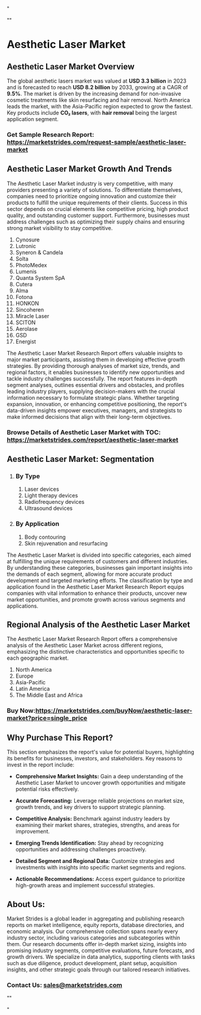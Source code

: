 <p>"</p>
<p>""</p>
<h1>Aesthetic Laser Market</h1>
<h2>Aesthetic Laser Market Overview</h2>
<p>The global aesthetic lasers market was valued at <strong>USD 3.3 billion</strong> in 2023 and is forecasted to reach <strong>USD 8.2 billion</strong> by 2033, growing at a CAGR of <strong>9.5%</strong>. The market is driven by the increasing demand for non-invasive cosmetic treatments like skin resurfacing and hair removal. North America leads the market, with the Asia-Pacific region expected to grow the fastest. Key products include <strong>CO₂ lasers</strong>, with <strong>hair removal</strong> being the largest application segment.</p>
<h3><strong>Get Sample Research Report:</strong> <a href="https://marketstrides.com/request-sample/aesthetic-laser-market">https://marketstrides.com/request-sample/aesthetic-laser-market</a></h3>
<h2>Aesthetic Laser Market Growth And Trends</h2>
<p>The Aesthetic Laser Market industry is very competitive, with many providers presenting a variety of solutions. To differentiate themselves, companies need to prioritize ongoing innovation and customize their products to fulfill the unique requirements of their clients. Success in this sector depends on crucial elements like competitive pricing, high product quality, and outstanding customer support. Furthermore, businesses must address challenges such as optimizing their supply chains and ensuring strong market visibility to stay competitive.</p>
<ol>
<li>Cynosure</li>
<li>Lutronic</li>
<li>Syneron &amp; Candela</li>
<li>Solta</li>
<li>PhotoMedex</li>
<li>Lumenis</li>
<li>Quanta System SpA</li>
<li>Cutera</li>
<li>Alma</li>
<li>Fotona</li>
<li>HONKON</li>
<li>Sincoheren</li>
<li>Miracle Laser</li>
<li>SCITON</li>
<li>Aerolase</li>
<li>GSD</li>
<li>Energist</li>
</ol>
<p>The Aesthetic Laser Market Research Report offers valuable insights to major market participants, assisting them in developing effective growth strategies. By providing thorough analyses of market size, trends, and regional factors, it enables businesses to identify new opportunities and tackle industry challenges successfully. The report features in-depth segment analyses, outlines essential drivers and obstacles, and profiles leading industry players, supplying decision-makers with the crucial information necessary to formulate strategic plans. Whether targeting expansion, innovation, or enhancing competitive positioning, the report's data-driven insights empower executives, managers, and strategists to make informed decisions that align with their long-term objectives.</p>
<h3><strong>Browse Details of Aesthetic Laser Market with TOC:</strong> <a href="https://marketstrides.com/report/aesthetic-laser-market">https://marketstrides.com/report/aesthetic-laser-market</a></h3>
<h2>Aesthetic Laser Market: Segmentation</h2>
<ol>
<li>
<h3>By Type</h3>
<ol>
<li>Laser devices</li>
<li>Light therapy devices</li>
<li>Radiofrequency devices</li>
<li>Ultrasound devices</li>
</ol>
</li>
<li>
<h3>By Application</h3>
<ol>
<li>Body contouring</li>
<li>Skin rejuvenation and resurfacing</li>
</ol>
</li>
</ol>
<p>The Aesthetic Laser Market is divided into specific categories, each aimed at fulfilling the unique requirements of customers and different industries. By understanding these categories, businesses gain important insights into the demands of each segment, allowing for more accurate product development and targeted marketing efforts. The classification by type and application found in the Aesthetic Laser Market Research Report equips companies with vital information to enhance their products, uncover new market opportunities, and promote growth across various segments and applications.</p>
<h2>Regional Analysis of the Aesthetic Laser Market</h2>
<p>The Aesthetic Laser Market Research Report offers a comprehensive analysis of the Aesthetic Laser Market across different regions, emphasizing the distinctive characteristics and opportunities specific to each geographic market.</p>
<ol>
<li>North America</li>
<li>Europe</li>
<li>Asia-Pacific</li>
<li>Latin America</li>
<li>The Middle East and Africa</li>
</ol>
<h3><strong>Buy Now:<a href="https://marketstrides.com/buyNow/aesthetic-laser-market?price=single_price">https://marketstrides.com/buyNow/aesthetic-laser-market?price=single_price</a></strong></h3>
<h2>Why Purchase This Report?</h2>
<p>This section emphasizes the report's value for potential buyers, highlighting its benefits for businesses, investors, and stakeholders. Key reasons to invest in the report include:</p>
<ul>
<li><strong>Comprehensive Market Insights:</strong> Gain a deep understanding of the Aesthetic Laser Market to uncover growth opportunities and mitigate potential risks effectively.</li>
</ul>
<ul>
<li><strong>Accurate Forecasting:</strong> Leverage reliable projections on market size, growth trends, and key drivers to support strategic planning.</li>
</ul>
<ul>
<li><strong>Competitive Analysis:</strong> Benchmark against industry leaders by examining their market shares, strategies, strengths, and areas for improvement.</li>
</ul>
<ul>
<li><strong>Emerging Trends Identification:</strong> Stay ahead by recognizing opportunities and addressing challenges proactively.</li>
</ul>
<ul>
<li><strong>Detailed Segment and Regional Data:</strong> Customize strategies and investments with insights into specific market segments and regions.</li>
</ul>
<ul>
<li><strong>Actionable Recommendations:</strong> Access expert guidance to prioritize high-growth areas and implement successful strategies.</li>
</ul>
<h2>About Us:</h2>
<p>Market Strides is a global leader in aggregating and publishing research reports on market intelligence, equity reports, database directories, and economic analysis. Our comprehensive collection spans nearly every industry sector, including various categories and subcategories within them. Our research documents offer in-depth market sizing, insights into promising industry segments, competitive evaluations, future forecasts, and growth drivers. We specialize in data analytics, supporting clients with tasks such as due diligence, product development, plant setup, acquisition insights, and other strategic goals through our tailored research initiatives.</p>
<h3><strong>Contact Us: <a href="mailto:sales@marketstrides.com">sales@marketstrides.com</a></strong></h3>
<p>""</p>
<p>"</p>
